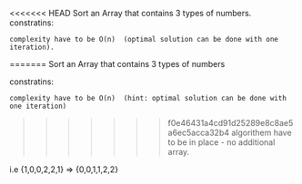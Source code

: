 <<<<<<< HEAD
Sort an Array that contains 3 types of numbers.
constratins:

	complexity have to be O(n)  (optimal solution can be done with one iteration).
=======
Sort an Array that contains 3 types of numbers

constratins:

	complexity have to be O(n)  (hint: optimal solution can be done with one iteration)
	
>>>>>>> f0e46431a4cd91d25289e8c8ae5a6ec5acca32b4
	algorithem have to be in place - no additional array.
	
i.e {1,0,0,2,2,1} => {0,0,1,1,2,2}
